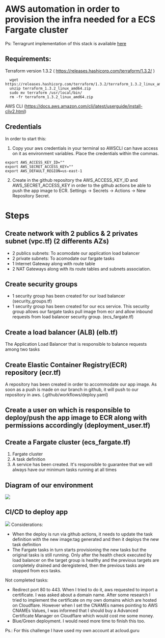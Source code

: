# AWS automation in order to provision the infra needed for a ECS Fargate cluster

Ps: Terragrunt implementation of this stack is available [here](https://github.com/fabriciocarboni/geekcell-terragrunt)

## Requirements:

Terraform version 1.3.2 ( https://releases.hashicorp.com/terraform/1.3.2/ )
 
```
  wget https://releases.hashicorp.com/terraform/1.3.2/terraform_1.3.2_linux_amd64.zip
  unzip terraform_1.3.2_linux_amd64.zip
  sudo mv terraform /usr/local/bin/
  rm -fr terraform_1.3.2_linux_amd64.zip
```

AWS CLI (https://docs.aws.amazon.com/cli/latest/userguide/install-cliv2.html)

## Credentials
In order to start this:
1) Copy your aws credentials in your terminal so AWSCLI can have access on it as environment variables. Place the credentials within the commas.
```
export AWS_ACCESS_KEY_ID=""
export AWS_SECRET_ACCESS_KEY=""
export AWS_DEFAULT_REGION=us-east-1
```

2) Create in the github repository the AWS_ACCESS_KEY_ID and AWS_SECRET_ACCESS_KEY in order to the github actions be able to push the app image to ECR. Settings -> Secrets -> Actions -> New Repository Secret.

# Steps

## Create network with 2 publics & 2 privates subnet (vpc.tf) (2 differents AZs)
- 2 publics subnets: To acomodate our application load balancer
- 2 private subnets: To acomodate our fargate tasks
- 1 Internet Gateway along with route table
- 2 NAT Gateways along with its route tables and subnets association.

## Create security groups
- 1 security group has been created for our load balancer (security_groups.tf)
- 1 security group has been created for our ecs service. This security group allows our fargate tasks pull image from ecr and allow inbound requests from load balancer security group. (ecs_fargate.tf)

## Create a load balancer (ALB) (elb.tf)
The Application Load Balancer that is responsible to balance requests among two tasks

## Create Elastic Container Registry(ECR) repository (ecr.tf)
A repository has been created in order to accommodate our app image. As soon as a push is made on our branch in github, it will push to our repository in aws. (.github/workflows/deploy.yaml)

## Create a user on which is responsible to deploy/push the app image to ECR along with permissions accordingly (deployment_user.tf)

## Create a Fargate cluster (ecs_fargate.tf)
1. Fargate cluster
2. A task definition
3. A service has been created. It's responsible to guarantee that we will always have our minimum tasks running at all times

## Diagram of our environment

![](https://i.ibb.co/qC7vWTQ/VPC-diagram-Page-1.jpg)

## CI/CD to deploy app
![](https://i.ibb.co/vPRJNG3/git-hub-actions.jpg)
Considerations: 
- When the deploy is run via github actions, it needs to update the task definition with the new image:tag generated and then it deploys the new task definition
- The Fargate tasks in turn starts provisioning the new tasks but the original tasks is still running. Only after the health check executed by load balancer on the target group is healthy and the previous targets are completely drained and deregistered, then the previous tasks are stopped from ecs tasks.

Not completed tasks:
- Redirect port 80 to 443. When I tried to do it, aws requested to import a certificate. I was asked about a domain name. After some research I tried to implement the certificate on my own domains which are hosted on Cloudflare. However when I set the CNAMEs names pointing to AWS CNAMEs Values, I was informed that I should buy a Advanced Certificate Manager on Cloudflare which would cost me some money.
- Blue/Green deployment. I would need more time to finish this too.

Ps.: For this challenge I have used my own account at acloud.guru
